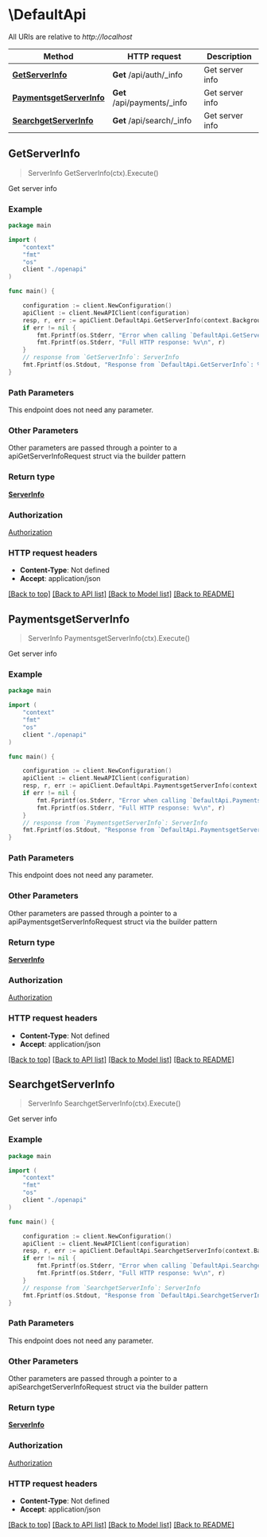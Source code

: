 # \DefaultApi

All URIs are relative to *http://localhost*

Method | HTTP request | Description
------------- | ------------- | -------------
[**GetServerInfo**](DefaultApi.md#GetServerInfo) | **Get** /api/auth/_info | Get server info
[**PaymentsgetServerInfo**](DefaultApi.md#PaymentsgetServerInfo) | **Get** /api/payments/_info | Get server info
[**SearchgetServerInfo**](DefaultApi.md#SearchgetServerInfo) | **Get** /api/search/_info | Get server info



## GetServerInfo

> ServerInfo GetServerInfo(ctx).Execute()

Get server info

### Example

```go
package main

import (
    "context"
    "fmt"
    "os"
    client "./openapi"
)

func main() {

    configuration := client.NewConfiguration()
    apiClient := client.NewAPIClient(configuration)
    resp, r, err := apiClient.DefaultApi.GetServerInfo(context.Background()).Execute()
    if err != nil {
        fmt.Fprintf(os.Stderr, "Error when calling `DefaultApi.GetServerInfo``: %v\n", err)
        fmt.Fprintf(os.Stderr, "Full HTTP response: %v\n", r)
    }
    // response from `GetServerInfo`: ServerInfo
    fmt.Fprintf(os.Stdout, "Response from `DefaultApi.GetServerInfo`: %v\n", resp)
}
```

### Path Parameters

This endpoint does not need any parameter.

### Other Parameters

Other parameters are passed through a pointer to a apiGetServerInfoRequest struct via the builder pattern


### Return type

[**ServerInfo**](ServerInfo.md)

### Authorization

[Authorization](../README.md#Authorization)

### HTTP request headers

- **Content-Type**: Not defined
- **Accept**: application/json

[[Back to top]](#) [[Back to API list]](../README.md#documentation-for-api-endpoints)
[[Back to Model list]](../README.md#documentation-for-models)
[[Back to README]](../README.md)


## PaymentsgetServerInfo

> ServerInfo PaymentsgetServerInfo(ctx).Execute()

Get server info

### Example

```go
package main

import (
    "context"
    "fmt"
    "os"
    client "./openapi"
)

func main() {

    configuration := client.NewConfiguration()
    apiClient := client.NewAPIClient(configuration)
    resp, r, err := apiClient.DefaultApi.PaymentsgetServerInfo(context.Background()).Execute()
    if err != nil {
        fmt.Fprintf(os.Stderr, "Error when calling `DefaultApi.PaymentsgetServerInfo``: %v\n", err)
        fmt.Fprintf(os.Stderr, "Full HTTP response: %v\n", r)
    }
    // response from `PaymentsgetServerInfo`: ServerInfo
    fmt.Fprintf(os.Stdout, "Response from `DefaultApi.PaymentsgetServerInfo`: %v\n", resp)
}
```

### Path Parameters

This endpoint does not need any parameter.

### Other Parameters

Other parameters are passed through a pointer to a apiPaymentsgetServerInfoRequest struct via the builder pattern


### Return type

[**ServerInfo**](ServerInfo.md)

### Authorization

[Authorization](../README.md#Authorization)

### HTTP request headers

- **Content-Type**: Not defined
- **Accept**: application/json

[[Back to top]](#) [[Back to API list]](../README.md#documentation-for-api-endpoints)
[[Back to Model list]](../README.md#documentation-for-models)
[[Back to README]](../README.md)


## SearchgetServerInfo

> ServerInfo SearchgetServerInfo(ctx).Execute()

Get server info

### Example

```go
package main

import (
    "context"
    "fmt"
    "os"
    client "./openapi"
)

func main() {

    configuration := client.NewConfiguration()
    apiClient := client.NewAPIClient(configuration)
    resp, r, err := apiClient.DefaultApi.SearchgetServerInfo(context.Background()).Execute()
    if err != nil {
        fmt.Fprintf(os.Stderr, "Error when calling `DefaultApi.SearchgetServerInfo``: %v\n", err)
        fmt.Fprintf(os.Stderr, "Full HTTP response: %v\n", r)
    }
    // response from `SearchgetServerInfo`: ServerInfo
    fmt.Fprintf(os.Stdout, "Response from `DefaultApi.SearchgetServerInfo`: %v\n", resp)
}
```

### Path Parameters

This endpoint does not need any parameter.

### Other Parameters

Other parameters are passed through a pointer to a apiSearchgetServerInfoRequest struct via the builder pattern


### Return type

[**ServerInfo**](ServerInfo.md)

### Authorization

[Authorization](../README.md#Authorization)

### HTTP request headers

- **Content-Type**: Not defined
- **Accept**: application/json

[[Back to top]](#) [[Back to API list]](../README.md#documentation-for-api-endpoints)
[[Back to Model list]](../README.md#documentation-for-models)
[[Back to README]](../README.md)

